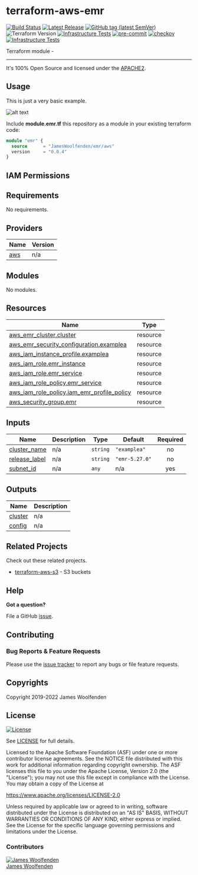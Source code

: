 # terraform-aws-emr

[![Build Status](https://github.com/JamesWoolfenden/terraform-aws-emr/workflows/Verify%20and%20Bump/badge.svg?branch=master)](https://github.com/JamesWoolfenden/terraform-aws-emr)
[![Latest Release](https://img.shields.io/github/release/JamesWoolfenden/terraform-aws-emr.svg)](https://github.com/JamesWoolfenden/terraform-aws-emr/releases/latest)
[![GitHub tag (latest SemVer)](https://img.shields.io/github/tag/JamesWoolfenden/terraform-aws-emr.svg?label=latest)](https://github.com/JamesWoolfenden/terraform-aws-emr/releases/latest)
![Terraform Version](https://img.shields.io/badge/tf-%3E%3D0.14.0-blue.svg)
[![Infrastructure Tests](https://www.bridgecrew.cloud/badges/github/JamesWoolfenden/terraform-aws-emr/cis_aws)](https://www.bridgecrew.cloud/link/badge?vcs=github&fullRepo=JamesWoolfenden%2Fterraform-aws-emr&benchmark=CIS+AWS+V1.2)
[![pre-commit](https://img.shields.io/badge/pre--commit-enabled-brightgreen?logo=pre-commit&logoColor=white)](https://github.com/pre-commit/pre-commit)
[![checkov](https://img.shields.io/badge/checkov-verified-brightgreen)](https://www.checkov.io/)
[![Infrastructure Tests](https://www.bridgecrew.cloud/badges/github/jameswoolfenden/terraform-aws-emr/general)](https://www.bridgecrew.cloud/link/badge?vcs=github&fullRepo=JamesWoolfenden%2Fterraform-aws-emr&benchmark=INFRASTRUCTURE+SECURITY)

Terraform module -

---

It's 100% Open Source and licensed under the [APACHE2](LICENSE).

## Usage

This is just a very basic example.

![alt text](./diagram/api.png)

Include **module.emr.tf** this repository as a module in your existing terraform code:

```terraform
module "emr" {
  source      = "JamesWoolfenden/emr/aws"
  version     = "0.0.4"
}
```

## IAM Permissions

<!-- BEGINNING OF PRE-COMMIT-TERRAFORM DOCS HOOK -->
## Requirements

No requirements.

## Providers

| Name | Version |
|------|---------|
| <a name="provider_aws"></a> [aws](#provider\_aws) | n/a |

## Modules

No modules.

## Resources

| Name | Type |
|------|------|
| [aws_emr_cluster.cluster](https://registry.terraform.io/providers/hashicorp/aws/latest/docs/resources/emr_cluster) | resource |
| [aws_emr_security_configuration.examplea](https://registry.terraform.io/providers/hashicorp/aws/latest/docs/resources/emr_security_configuration) | resource |
| [aws_iam_instance_profile.examplea](https://registry.terraform.io/providers/hashicorp/aws/latest/docs/resources/iam_instance_profile) | resource |
| [aws_iam_role.emr_instance](https://registry.terraform.io/providers/hashicorp/aws/latest/docs/resources/iam_role) | resource |
| [aws_iam_role.emr_service](https://registry.terraform.io/providers/hashicorp/aws/latest/docs/resources/iam_role) | resource |
| [aws_iam_role_policy.emr_service](https://registry.terraform.io/providers/hashicorp/aws/latest/docs/resources/iam_role_policy) | resource |
| [aws_iam_role_policy.iam_emr_profile_policy](https://registry.terraform.io/providers/hashicorp/aws/latest/docs/resources/iam_role_policy) | resource |
| [aws_security_group.emr](https://registry.terraform.io/providers/hashicorp/aws/latest/docs/resources/security_group) | resource |

## Inputs

| Name | Description | Type | Default | Required |
|------|-------------|------|---------|:--------:|
| <a name="input_cluster_name"></a> [cluster\_name](#input\_cluster\_name) | n/a | `string` | `"examplea"` | no |
| <a name="input_release_label"></a> [release\_label](#input\_release\_label) | n/a | `string` | `"emr-5.27.0"` | no |
| <a name="input_subnet_id"></a> [subnet\_id](#input\_subnet\_id) | n/a | `any` | n/a | yes |

## Outputs

| Name | Description |
|------|-------------|
| <a name="output_cluster"></a> [cluster](#output\_cluster) | n/a |
| <a name="output_config"></a> [config](#output\_config) | n/a |
<!-- END OF PRE-COMMIT-TERRAFORM DOCS HOOK -->

## Related Projects

Check out these related projects.

- [terraform-aws-s3](https://github.com/jameswoolfenden/terraform-aws-s3) - S3 buckets

## Help

**Got a question?**

File a GitHub [issue](https://github.com/JamesWoolfenden/terraform-aws-emr/issues).

## Contributing

### Bug Reports & Feature Requests

Please use the [issue tracker](https://github.com/JamesWoolfenden/terraform-aws-emr/issues) to report any bugs or file feature requests.

## Copyrights

Copyright 2019-2022 James Woolfenden

## License

[![License](https://img.shields.io/badge/License-Apache%202.0-blue.svg)](https://opensource.org/licenses/Apache-2.0)

See [LICENSE](LICENSE) for full details.

Licensed to the Apache Software Foundation (ASF) under one
or more contributor license agreements. See the NOTICE file
distributed with this work for additional information
regarding copyright ownership. The ASF licenses this file
to you under the Apache License, Version 2.0 (the
"License"); you may not use this file except in compliance
with the License. You may obtain a copy of the License at

<https://www.apache.org/licenses/LICENSE-2.0>

Unless required by applicable law or agreed to in writing,
software distributed under the License is distributed on an
"AS IS" BASIS, WITHOUT WARRANTIES OR CONDITIONS OF ANY
KIND, either express or implied. See the License for the
specific language governing permissions and limitations
under the License.

### Contributors

[![James Woolfenden][jameswoolfenden_avatar]][jameswoolfenden_homepage]<br/>[James Woolfenden][jameswoolfenden_homepage]

[jameswoolfenden_homepage]: https://github.com/jameswoolfenden
[jameswoolfenden_avatar]: https://github.com/jameswoolfenden.png?size=150
[github]: https://github.com/jameswoolfenden
[linkedin]: https://www.linkedin.com/in/jameswoolfenden/
[twitter]: https://twitter.com/JimWoolfenden
[share_twitter]: https://twitter.com/intent/tweet/?text=terraform-aws-emr&url=https://github.com/JamesWoolfenden/terraform-aws-emr
[share_linkedin]: https://www.linkedin.com/shareArticle?mini=true&title=terraform-aws-emr&url=https://github.com/JamesWoolfenden/terraform-aws-emr
[share_reddit]: https://reddit.com/submit/?url=https://github.com/JamesWoolfenden/terraform-aws-emr
[share_facebook]: https://facebook.com/sharer/sharer.php?u=https://github.com/JamesWoolfenden/terraform-aws-emr
[share_email]: mailto:?subject=terraform-aws-emr&body=https://github.com/JamesWoolfenden/terraform-aws-emr
